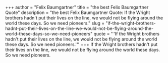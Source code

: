 +++
author = "Felix Baumgartner"
title = "the best Felix Baumgartner Quote"
description = "the best Felix Baumgartner Quote: If the Wright brothers hadn't put their lives on the line, we would not be flying around the world these days. So we need pioneers."
slug = "if-the-wright-brothers-hadnt-put-their-lives-on-the-line-we-would-not-be-flying-around-the-world-these-days-so-we-need-pioneers"
quote = '''If the Wright brothers hadn't put their lives on the line, we would not be flying around the world these days. So we need pioneers.'''
+++
If the Wright brothers hadn't put their lives on the line, we would not be flying around the world these days. So we need pioneers.
